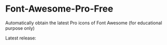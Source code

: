 # Font-Awesome-Pro-Free
Automatically obtain the latest Pro icons of Font Awesome (for educational purpose only)

Latest release: 